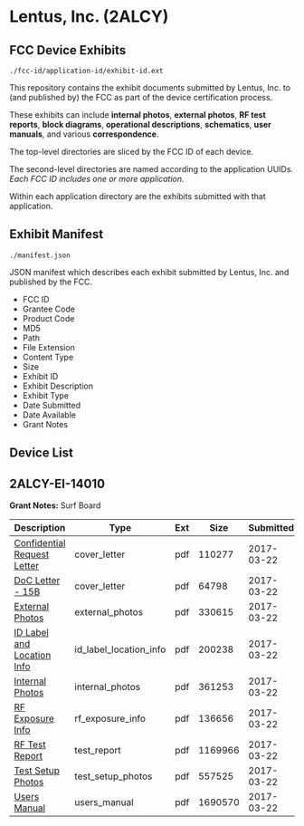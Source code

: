 # Lentus, Inc. (2ALCY)
## FCC Device Exhibits

```
./fcc-id/application-id/exhibit-id.ext
```

This repository contains the exhibit documents submitted by Lentus, Inc. to (and published by) the FCC as part of the device certification process.

These exhibits can include **internal photos**, **external photos**, **RF test reports**, **block diagrams**, **operational descriptions**, **schematics**, **user manuals**, and various **correspondence**.

The top-level directories are sliced by the FCC ID of each device.

The second-level directories are named according to the application UUIDs. *Each FCC ID includes one or more application.*

Within each application directory are the exhibits submitted with that application. 

## Exhibit Manifest

```
./manifest.json
```

JSON manifest which describes each exhibit submitted by Lentus, Inc. and published by the FCC.

- FCC ID
- Grantee Code
- Product Code
- MD5
- Path
- File Extension
- Content Type
- Size
- Exhibit ID
- Exhibit Description
- Exhibit Type
- Date Submitted
- Date Available
- Grant Notes

## Device List
## 2ALCY-EI-14010
**Grant Notes:** Surf Board

| Description | Type | Ext | Size | Submitted | Available |
| ----------- | ---- | --- | ---- | --------- | --------- |
| [Confidential Request Letter](2ALCY-EI-14010/ca14e3b0392f9f039200adb6c1b470d3/3327365.pdf) | cover_letter | pdf | 110277 | 2017-03-22 | 2017-03-22 |
| [DoC Letter - 15B](2ALCY-EI-14010/ca14e3b0392f9f039200adb6c1b470d3/3327366.pdf) | cover_letter | pdf | 64798 | 2017-03-22 | 2017-03-22 |
| [External Photos](2ALCY-EI-14010/ca14e3b0392f9f039200adb6c1b470d3/3327368.pdf) | external_photos | pdf | 330615 | 2017-03-22 | 2017-03-22 |
| [ID Label and Location Info](2ALCY-EI-14010/ca14e3b0392f9f039200adb6c1b470d3/3327369.pdf) | id_label_location_info | pdf | 200238 | 2017-03-22 | 2017-03-22 |
| [Internal Photos](2ALCY-EI-14010/ca14e3b0392f9f039200adb6c1b470d3/3327370.pdf) | internal_photos | pdf | 361253 | 2017-03-22 | 2017-03-22 |
| [RF Exposure Info](2ALCY-EI-14010/ca14e3b0392f9f039200adb6c1b470d3/3327373.pdf) | rf_exposure_info | pdf | 136656 | 2017-03-22 | 2017-03-22 |
| [RF Test Report](2ALCY-EI-14010/ca14e3b0392f9f039200adb6c1b470d3/3327375.pdf) | test_report | pdf | 1169966 | 2017-03-22 | 2017-03-22 |
| [Test Setup Photos](2ALCY-EI-14010/ca14e3b0392f9f039200adb6c1b470d3/3327376.pdf) | test_setup_photos | pdf | 557525 | 2017-03-22 | 2017-03-22 |
| [Users Manual](2ALCY-EI-14010/ca14e3b0392f9f039200adb6c1b470d3/3327377.pdf) | users_manual | pdf | 1690570 | 2017-03-22 | 2017-03-22 |
